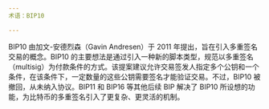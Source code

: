 ```yaml
---
术语：BIP10

---
```

BIP10 由加文-安德烈森（Gavin Andresen）于 2011 年提出，旨在引入多重签名交易的概念。BIP10 的主要想法是通过引入一种新的脚本类型，规范以多重签名（multisig）为付款条件的方式。该提案建议允许交易签发人指定多个公钥和一个条件，在该条件下，一定数量的这些公钥需要签名才能验证交易。不过，BIP10 被撤回，从未纳入协议。BIP11 和 BIP16 等其他后续 BIP 解决了 BIP10 所设想的功能，为比特币的多重签名引入了更复杂、更灵活的机制。
